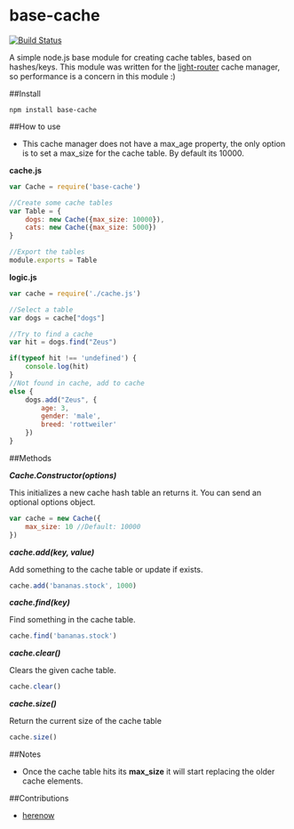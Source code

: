 base-cache
==========
[![Build Status](https://travis-ci.org/herenow/base-cache.svg?branch=master)](https://travis-ci.org/herenow/base-cache)

A simple node.js base module for creating cache tables, based on hashes/keys. This module was written for the [light-router](https://github.com/herenow/light-router) cache manager, so performance is a concern in this module :)

##Install
```
npm install base-cache
```

##How to use
* This cache manager does not have a max_age property, the only option is to set a max_size for the cache table. By default its 10000.

**cache.js**
```javascript
var Cache = require('base-cache')

//Create some cache tables
var Table = {
    dogs: new Cache({max_size: 10000}),
    cats: new Cache({max_size: 5000})
}

//Export the tables
module.exports = Table
```

**logic.js**
```javascript
var cache = require('./cache.js')

//Select a table
var dogs = cache["dogs"]

//Try to find a cache
var hit = dogs.find("Zeus")

if(typeof hit !== 'undefined') {
    console.log(hit)
}
//Not found in cache, add to cache
else {
    dogs.add("Zeus", {
        age: 3,
        gender: 'male',
        breed: 'rottweiler'
    })
}
```


##Methods

***Cache.Constructor(options)***

This initializes a new cache hash table an returns it. You can send an optional options object.

```javascript
var cache = new Cache({
    max_size: 10 //Default: 10000
})
```

***cache.add(key, value)***

Add something to the cache table or update if exists.

```javascript
cache.add('bananas.stock', 1000)
```

***cache.find(key)***

Find something in the cache table.

```javascript
cache.find('bananas.stock')
```

***cache.clear()***

Clears the given cache table.

```javascript
cache.clear()
```

***cache.size()***

Return the current size of the cache table

```javascript
cache.size()
```

##Notes
* Once the cache table hits its __max_size__ it will start replacing the older cache elements.


##Contributions
- [herenow](https://github.com/herenow)
